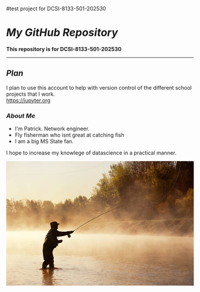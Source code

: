 #test project for DCSI-8133-501-202530

# *My GitHub Repository*

__This repository is for DCSI-8133-501-202530__
*****
## *Plan*
I plan to use this account to help with version control of the different school projects that I work.  
https://jupyter.org

### *About Me*
- I'm Patrick. Network engineer. 
- Fly fisherman who isnt great at catching fish
- I am a big MS State fan.

I hope to increase my knowlege of datascience in a practical manner.

![Silhouette of a fly fisherman in the fog][logo]

[logo]: https://raw.githubusercontent.com/pak57/DSCI-8133-501-202530-student/main/istockphoto-464324531-612x612.jpg "This picture is a dream in Fly Fishing"
